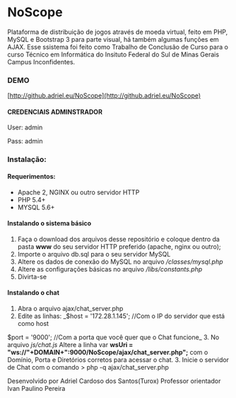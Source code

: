 # NoScope
Plataforma de distribuição de jogos através de moeda virtual, feito em PHP, MySQL e Bootstrap 3 para parte visual, há também algumas funções em AJAX.
Esse ssistema foi feito como Trabalho de Conclusão de Curso para o curso Técnico em Informática do Insituto Federal do Sul de Minas Gerais Campus Inconfidentes.

### DEMO
[http://github.adriel.eu/NoScope](http://github.adriel.eu/NoScope)
#### CREDENCIAIS ADMINSTRADOR
User: admin

Pass: admin

### Instalação:
#### Requerimentos:
- Apache 2, NGINX ou outro servidor HTTP
- PHP 5.4+
- MYSQL 5.6+

#### Instalando o sistema básico
1. Faça o download dos arquivos desse repositório e coloque dentro da pasta **www** do seu servidor  HTTP preferido (apache, nginx ou outro);
2. Importe o arquivo db.sql para o seu servidor MySQL
3. Altere os dados de conexão do MySQL no arquivo _/classes/mysql.php_
4. Altere as configurações básicas no arquivo _/libs/constants.php_
5. Divirta-se

#### Instalando o chat

1. Abra o arquivo ajax/chat_server.php
2. Edite as linhas:
_$host = '172.28.1.145'; //Com o IP do servidor que está como host

$port = '9000'; //Com a porta que você quer que o Chat funcione_
3. No arquivo _js/chat.js_ Altere a linha var **wsUri = "ws://"+DOMAIN+":9000/NoScope/ajax/chat_server.php";** com o Domínio, Porta e Diretórios corretos para acessar o chat.
3. Inicie o servidor de Chat com o comando > php -q ajax/chat_server.php


Desenvolvido por Adriel Cardoso dos Santos(Turox)
Professor orientador Ivan Paulino Pereira
